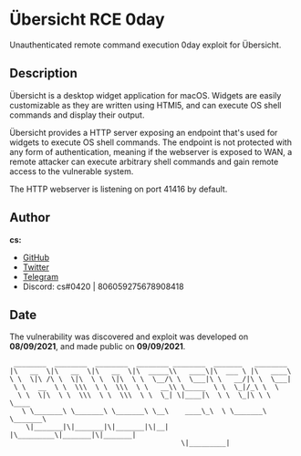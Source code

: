 # Übersicht RCE 0day
Unauthenticated remote command execution 0day exploit for Übersicht.


## Description
Übersicht is a desktop widget application for macOS. Widgets are easily customizable as they are written using HTMl5, and can execute OS shell commands and display their output.

Übersicht provides a HTTP server exposing an endpoint that's used for widgets to execute OS shell commands. The endpoint is not protected with any form of authentication, meaning if the webserver is exposed to WAN, a remote attacker can execute arbitrary shell commands and gain remote access to the vulnerable system.

The HTTP webserver is listening on port 41416 by default.


## Author

**cs:**
- [GitHub](https://github.com/ecriminal)
- [Twitter](https://twitter.com/elordcs)
- [Telegram](https://t.me/erapist)
- Discord: cs#0420 | 806059275678908418

## Date

The vulnerability was discovered and exploit was developed on **08/09/2021**, and made public on **09/09/2021**.

```
 ________  ________  ________  ________ ________  _______   ________     
|\   __  \|\   __  \|\   __  \|\  _____\\   ____\|\  ___ \ |\   ____\    
\ \  \|\ /\ \  \|\  \ \  \|\  \ \  \__/\ \  \___|\ \   __/|\ \  \___|    
 \ \   __  \ \  \\\  \ \  \\\  \ \   __\\ \_____  \ \  \_|/_\ \  \       
  \ \  \|\  \ \  \\\  \ \  \\\  \ \  \_| \|____|\  \ \  \_|\ \ \  \____  
   \ \_______\ \_______\ \_______\ \__\    ____\_\  \ \_______\ \_______\
    \|_______|\|_______|\|_______|\|__|   |\_________\|_______|\|_______|
                                          \|_________|                   
```
